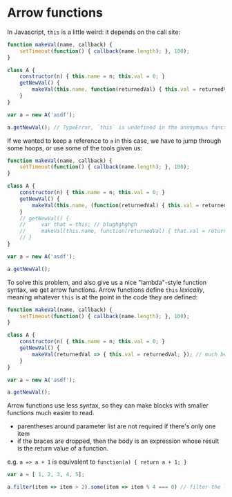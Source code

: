 # Arrow functions

In Javascript, `this` is a little weird: it depends on the call site:

```javascript
function makeVal(name, callback) {
    setTimeout(function() { callback(name.length); }, 100);
}

class A {
    constructor(n) { this.name = n; this.val = 0; }
    getNewVal() {
        makeVal(this.name, function(returnedVal) { this.val = returnedVal; });
    }
}

var a = new A('asdf');

a.getNewVal(); // TypeError, `this` is undefined in the anonymous function when called in `makeVal`
```

If we wanted to keep a reference to `a` in this case, we have to jump through some hoops,
or use some of the tools given us:

```javascript
function makeVal(name, callback) {
    setTimeout(function() { callback(name.length); }, 100);
}

class A {
    constructor(n) { this.name = n; this.val = 0; }
    getNewVal() {
        makeVal(this.name, (function(returnedVal) { this.val = returnedVal; }).bind(this)); // ew
    }
    // getNewVal() {
    //     var that = this; // blughghghgh
    //     makeVal(this.name, function(returnedVal) { that.val = returnedVal; });
    // }
}

var a = new A('asdf');

a.getNewVal();
```

To solve this problem, and also give us a nice "lambda"-style function syntax, we get arrow functions.
Arrow functions define `this` _lexically_, meaning whatever `this` is at the point in the code they are defined:

```javascript
function makeVal(name, callback) {
    setTimeout(function() { callback(name.length); }, 100);
}

class A {
    constructor(n) { this.name = n; this.val = 0; }
    getNewVal() {
        makeVal(returnedVal => { this.val = returnedVal; }); // much better!
    }
}

var a = new A('asdf');

a.getNewVal();
```

Arrow functions use less syntax, so they can make blocks with smaller functions much easier to read.

* parentheses around parameter list are not required if there's only one item
* if the braces are dropped, then the body is an expression whose result is the return value of a function.

e.g. `a => a + 1` is equivalent to `function(a) { return a + 1; }`

```javascript
var a = [ 1, 2, 3, 4, 5];

a.filter(item => item > 2).some(item => item % 4 === 0) // filter the list to values greater than two and see if any are divisible by 4
```
